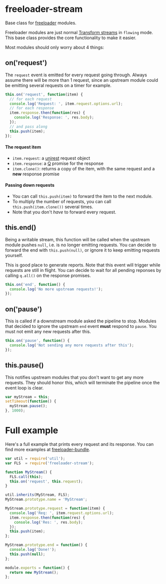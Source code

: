 # freeloader-stream

Base class for [freeloader](https://github.com/rprieto/freeloader) modules.

Freeloader modules are just normal [Transform streams](http://nodejs.org/api/stream.html#stream_class_stream_transform_1) in `flowing` mode. This base class provides the core functionality to make it easier.

Most modules should only worry about 4 things:

## on('request')

The `request` event is emitted for every request going through. Always assume there will be more than 1 request, since an upstream module could be emitting several requests on a timer for example.

```js
this.on('request', function(item) {
  // for each request
  console.log('Request: ', item.request.options.url);
  // for each response
  item.response.then(function(res) {
    console.log('Response: ', res.body);
  });
  // and pass along
  this.push(item);
});
```

#### The request item

- `item.request`: a [unirest](https://github.com/mashape/unirest-nodejs) request object
- `item.response`: a [Q](https://github.com/kriskowal/q) promise for the response
- `item.clone()`: returns a copy of the item, with the same request and a **new** response promise

#### Passing down requests

- You can call `this.push(item)` to forward the item to the next module.
- To multiply the number of requests, you can call `this.push(item.clone())` several times.
- Note that you don't *have* to forward every request.

## this.end()

Being a writable stream, this function will be called when the upstream module pushes `null`, i.e. is no longer emitting requests. You can decide to forward the end with `this.push(null)`, or ignore it to keep emitting requests yourself.

This is good place to generate reports. Note that this event will trigger while requests are still in flight. You can decide to wait for all pending reponses by calling `q.all()` on the response promises.

```js
this.on('end', function() {
  console.log('No more upstream requests!');
});
```

## on('pause')

This is called if a downstream module asked the pipeline to stop. Modules that decided to ignore the upstream `end` event **must** respond to `pause`. You must not emit any new requests after this.

```js
this.on('pause', function() {
  console.log('Not sending any more requests after this');
});
```

## this.pause()

This notifies upstream modules that you don't want to get any more requests. They should honor this, which will terminate the pipeline once the event loop is clear.

```js
var myStream = this;
setTimeout(function() {
  myStream.pause();
}, 1000);
```


# Full example

Here's a full example that prints every request and its response. You can find more examples at [freeloader-bundle](https://github.com/rprieto/freeloader-bundle).

```js
var util = require('util');
var FLS  = require('freeloader-stream');

function MyStream() {
  FLS.call(this);
  this.on('request', this.request);
}

util.inherits(MyStream, FLS);
MyStream.prototype.name = 'MyStream';

MyStream.prototype.request = function(item) {
  console.log('Req: ', item.request.options.url);
  item.response.then(function(res) {
    console.log('Res: ', res.body);
  });
  this.push(item);
};

MyStream.prototype.end = function() {
  console.log('Done!');
  this.push(null);
};

module.exports = function() {
  return new MyStream();
};
```
